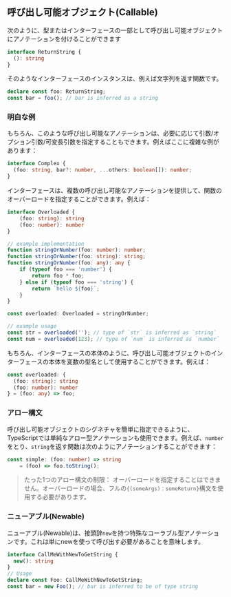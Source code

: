 ## 呼び出し可能オブジェクト(Callable)
次のように、型またはインターフェースの一部として呼び出し可能オブジェクトにアノテーションを付けることができます

```ts
interface ReturnString {
  (): string
}
```
そのようなインターフェースのインスタンスは、例えば文字列を返す関数です。

```ts
declare const foo: ReturnString;
const bar = foo(); // bar is inferred as a string
```

### 明白な例
もちろん、このような呼び出し可能なアノテーションは、必要に応じて引数/オプション引数/可変長引数を指定することもできます。例えばここに複雑な例があります：

```ts
interface Complex {
  (foo: string, bar?: number, ...others: boolean[]): number;
}
```

インターフェースは、複数の呼び出し可能なアノテーションを提供して、関数のオーバーロードを指定することができます。例えば：

```ts
interface Overloaded {
    (foo: string): string
    (foo: number): number
}

// example implementation
function stringOrNumber(foo: number): number;
function stringOrNumber(foo: string): string;
function stringOrNumber(foo: any): any {
    if (typeof foo === 'number') {
        return foo * foo;
    } else if (typeof foo === 'string') {
        return `hello ${foo}`;
    }
}

const overloaded: Overloaded = stringOrNumber;

// example usage
const str = overloaded(''); // type of `str` is inferred as `string`
const num = overloaded(123); // type of `num` is inferred as `number`
```

もちろん、インターフェースの本体のように、呼び出し可能オブジェクトのインターフェースの本体を変数の型名として使用することができます。例えば：

```ts
const overloaded: {
  (foo: string): string
  (foo: number): number
} = (foo: any) => foo;
```

### アロー構文
呼び出し可能オブジェクトのシグネチャを簡単に指定できるように、TypeScriptでは単純なアロー型アノテーションも使用できます。例えば、`number`をとり、`string`を返す関数は次のようにアノテーションすることができます：

```ts
const simple: (foo: number) => string
    = (foo) => foo.toString();
```

> たった1つのアロー構文の制限： オーバーロードを指定することはできません。オーバーロードの場合、フルの`{(someArgs)：someReturn}`構文を使用する必要があります。

### ニューアブル(Newable)

ニューアブル(Newable)は、接頭辞`new`を持つ特殊なコーラブル型アノテーションです。これは単にnewを使って呼び出す必要があることを意味します。

```ts
interface CallMeWithNewToGetString {
  new(): string
}
// Usage
declare const Foo: CallMeWithNewToGetString;
const bar = new Foo(); // bar is inferred to be of type string
```
